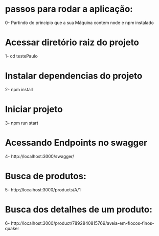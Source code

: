 
# passos para rodar a aplicação:

0-  Partindo do principio que a sua Máquina contem node e npm instalado

# Acessar diretório raiz do projeto
1-  cd testePaulo  

# Instalar dependencias do projeto
2-  npm install  

# Iniciar projeto
3-  npm run start  

# Acessando Endpoints no swagger
4-  http://localhost:3000/swagger/ 

# Busca de produtos:
5-  http://localhost:3000/products/A/1  

# Busca dos detalhes de um produto:
6-  http://localhost:3000/product/7892840815769/aveia-em-flocos-finos-quaker 

